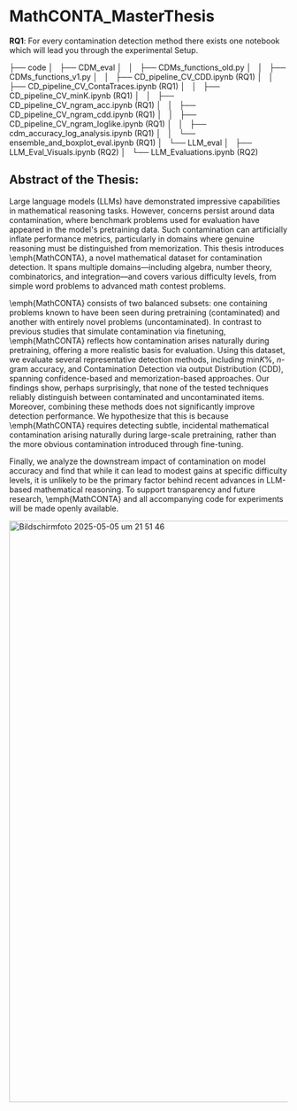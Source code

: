 # MathCONTA_MasterThesis

**RQ1**: For every contamination detection method there exists one notebook which will lead you through the experimental Setup.

├── code
│   ├── CDM_eval
│   │   ├── CDMs_functions_old.py
│   │   ├── CDMs_functions_v1.py
│   │   ├── CD_pipeline_CV_CDD.ipynb (RQ1)
│   │   ├── CD_pipeline_CV_ContaTraces.ipynb (RQ1)
│   │   ├── CD_pipeline_CV_minK.ipynb (RQ1)
│   │   ├── CD_pipeline_CV_ngram_acc.ipynb (RQ1)
│   │   ├── CD_pipeline_CV_ngram_cdd.ipynb (RQ1)
│   │   ├── CD_pipeline_CV_ngram_loglike.ipynb (RQ1)
│   │   ├── cdm_accuracy_log_analysis.ipynb (RQ1)
│   │   └── ensemble_and_boxplot_eval.ipynb (RQ1)
│   └── LLM_eval
│       ├── LLM_Eval_Visuals.ipynb (RQ2)
│       └── LLM_Evaluations.ipynb (RQ2)

## Abstract of the Thesis:
Large language models (LLMs) have demonstrated impressive capabilities in mathematical reasoning tasks. However, concerns persist around data contamination, where benchmark problems used for evaluation have appeared in the model's pretraining data. Such contamination can artificially inflate performance metrics, particularly in domains where genuine reasoning must be distinguished from memorization. This thesis introduces \emph{MathCONTA}, a novel mathematical dataset for contamination detection. It spans multiple domains—including algebra, number theory, combinatorics, and integration—and covers various difficulty levels, from simple word problems to advanced math contest problems.

\emph{MathCONTA} consists of two balanced subsets: one containing problems known to have been seen during pretraining (contaminated) and another with entirely novel problems (uncontaminated). In contrast to previous studies that simulate contamination via finetuning, \emph{MathCONTA} reflects how contamination arises naturally during pretraining, offering a more realistic basis for evaluation. Using this dataset, we evaluate several representative detection methods, including min$K$\%, $n$-gram accuracy, and Contamination Detection via output Distribution (CDD), spanning confidence-based and memorization-based approaches. Our findings show, perhaps surprisingly, that none of the tested techniques reliably distinguish between contaminated and uncontaminated items. Moreover, combining these methods does not significantly improve detection performance. We hypothesize that this is because \emph{MathCONTA} requires detecting subtle, incidental mathematical contamination arising naturally during large-scale pretraining, rather than the more obvious contamination introduced through fine-tuning.


Finally, we analyze the downstream impact of contamination on model accuracy and find that while it can lead to modest gains at specific difficulty levels, it is unlikely to be the primary factor behind recent advances in LLM-based mathematical reasoning. To support transparency and future research, \emph{MathCONTA} and all accompanying code for experiments will be made openly available.

<img width="1051" alt="Bildschirmfoto 2025-05-05 um 21 51 46" src="https://github.com/user-attachments/assets/5f0a0a57-a825-4b7c-ba44-d679717a913a" />



